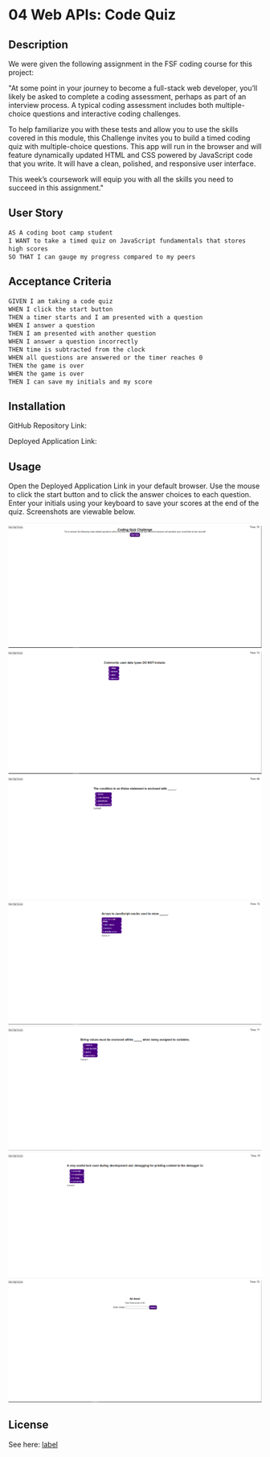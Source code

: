 # 04 Web APIs: Code Quiz

## Description

We were given the following assignment in the FSF coding course for this project:

<!-- Section below is from the EdEx course -->

"At some point in your journey to become a full-stack web developer, you’ll likely be asked to complete a coding assessment, perhaps as part of an interview process. A typical coding assessment includes both multiple-choice questions and interactive coding challenges. 

To help familiarize you with these tests and allow you to use the skills covered in this module, this Challenge invites you to build a timed coding quiz with multiple-choice questions. This app will run in the browser and will feature dynamically updated HTML and CSS powered by JavaScript code that you write. It will have a clean, polished, and responsive user interface. 

This week’s coursework will equip you with all the skills you need to succeed in this assignment."

## User Story

```
AS A coding boot camp student
I WANT to take a timed quiz on JavaScript fundamentals that stores high scores
SO THAT I can gauge my progress compared to my peers
```

## Acceptance Criteria

```
GIVEN I am taking a code quiz
WHEN I click the start button
THEN a timer starts and I am presented with a question
WHEN I answer a question
THEN I am presented with another question
WHEN I answer a question incorrectly
THEN time is subtracted from the clock
WHEN all questions are answered or the timer reaches 0
THEN the game is over
WHEN the game is over
THEN I can save my initials and my score
```

<!-- End EdEx Course Information -->

## Installation

GitHub Repository Link:

Deployed Application Link:

## Usage

Open the Deployed Application Link in your default browser. Use the mouse to click the start button and to click the answer choices to each question. Enter your initials using your keyboard to save your scores at the end of the quiz. Screenshots are viewable below.

![Start Screen](assets/images/image%2001.PNG)
![Question 1](assets/images/image%2002.PNG)
![Question 2](assets/images/image%2003.PNG)
![Question 3](assets/images/image%2004.PNG)
![Question 4](assets/images/image%2005.PNG)
![Question 5](assets/images/image%2006.PNG)
![Score Page](assets/images/image%2007.PNG)

## License

See here: [label](LICENSE)